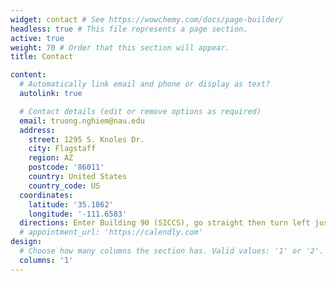 ```yaml
---
widget: contact # See https://wowchemy.com/docs/page-builder/
headless: true # This file represents a page section.
active: true
weight: 70 # Order that this section will appear.
title: Contact

content:
  # Automatically link email and phone or display as text?
  autolink: true

  # Contact details (edit or remove options as required)
  email: truong.nghiem@nau.edu
  address:
    street: 1295 S. Knoles Dr.
    city: Flagstaff
    region: AZ
    postcode: '86011'
    country: United States
    country_code: US
  coordinates:
    latitude: '35.1862'
    longitude: '-111.6583'
  directions: Enter Building 90 (SICCS), go straight then turn left just before the elevator
  # appointment_url: 'https://calendly.com'
design:
  # Choose how many columns the section has. Valid values: '1' or '2'.
  columns: '1'
---
```

